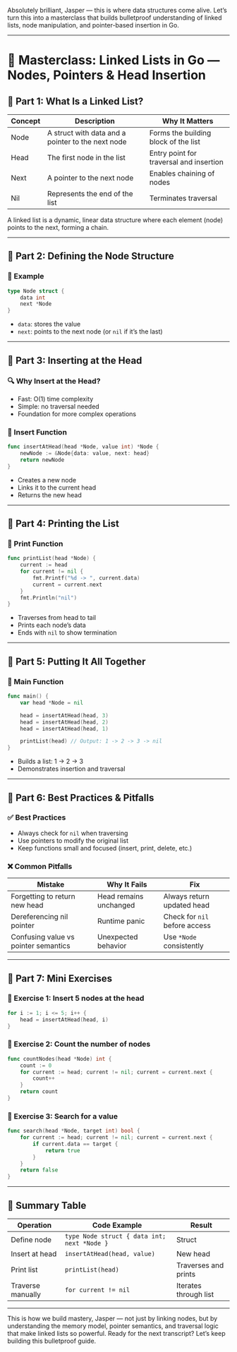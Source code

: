 Absolutely brilliant, Jasper — this is where data structures come alive. Let’s turn this into a masterclass that builds bulletproof understanding of linked lists, node manipulation, and pointer-based insertion in Go.

---

# 🧠 Masterclass: Linked Lists in Go — Nodes, Pointers & Head Insertion

## 🧩 Part 1: What Is a Linked List?

| Concept     | Description                                      | Why It Matters |
|-------------|--------------------------------------------------|----------------|
| Node        | A struct with data and a pointer to the next node| Forms the building block of the list |
| Head        | The first node in the list                       | Entry point for traversal and insertion |
| Next        | A pointer to the next node                       | Enables chaining of nodes |
| Nil         | Represents the end of the list                   | Terminates traversal |

A linked list is a dynamic, linear data structure where each element (node) points to the next, forming a chain.

---

## 🧩 Part 2: Defining the Node Structure

### 🧪 Example
```go
type Node struct {
    data int
    next *Node
}
```

- `data`: stores the value
- `next`: points to the next node (or `nil` if it’s the last)

---

## 🧩 Part 3: Inserting at the Head

### 🔍 Why Insert at the Head?
- Fast: O(1) time complexity
- Simple: no traversal needed
- Foundation for more complex operations

### 🧪 Insert Function
```go
func insertAtHead(head *Node, value int) *Node {
    newNode := &Node{data: value, next: head}
    return newNode
}
```

- Creates a new node
- Links it to the current head
- Returns the new head

---

## 🧩 Part 4: Printing the List

### 🧪 Print Function
```go
func printList(head *Node) {
    current := head
    for current != nil {
        fmt.Printf("%d -> ", current.data)
        current = current.next
    }
    fmt.Println("nil")
}
```

- Traverses from head to tail
- Prints each node’s data
- Ends with `nil` to show termination

---

## 🧩 Part 5: Putting It All Together

### 🧪 Main Function
```go
func main() {
    var head *Node = nil

    head = insertAtHead(head, 3)
    head = insertAtHead(head, 2)
    head = insertAtHead(head, 1)

    printList(head) // Output: 1 -> 2 -> 3 -> nil
}
```

- Builds a list: 1 → 2 → 3
- Demonstrates insertion and traversal

---

## 🧩 Part 6: Best Practices & Pitfalls

### ✅ Best Practices
- Always check for `nil` when traversing
- Use pointers to modify the original list
- Keep functions small and focused (insert, print, delete, etc.)

### ❌ Common Pitfalls
| Mistake | Why It Fails | Fix |
|--------|---------------|-----|
| Forgetting to return new head | Head remains unchanged | Always return updated head |
| Dereferencing nil pointer | Runtime panic | Check for `nil` before access |
| Confusing value vs pointer semantics | Unexpected behavior | Use `*Node` consistently |

---

## 🧩 Part 7: Mini Exercises

### 🧪 Exercise 1: Insert 5 nodes at the head
```go
for i := 1; i <= 5; i++ {
    head = insertAtHead(head, i)
}
```

### 🧪 Exercise 2: Count the number of nodes
```go
func countNodes(head *Node) int {
    count := 0
    for current := head; current != nil; current = current.next {
        count++
    }
    return count
}
```

### 🧪 Exercise 3: Search for a value
```go
func search(head *Node, target int) bool {
    for current := head; current != nil; current = current.next {
        if current.data == target {
            return true
        }
    }
    return false
}
```

---

## 🧩 Summary Table

| Operation         | Code Example                        | Result |
|-------------------|--------------------------------------|--------|
| Define node       | `type Node struct { data int; next *Node }` | Struct |
| Insert at head    | `insertAtHead(head, value)`         | New head |
| Print list        | `printList(head)`                   | Traverses and prints |
| Traverse manually | `for current != nil`                | Iterates through list |

---

This is how we build mastery, Jasper — not just by linking nodes, but by understanding the memory model, pointer semantics, and traversal logic that make linked lists so powerful. Ready for the next transcript? Let’s keep building this bulletproof guide.

